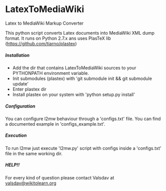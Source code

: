 # LatexToMediaWiki
Latex to MediaWiki Markup Converter

This python script converts Latex documents into MediaWiki XML dump format.
It runs on Python 2.7.x ans uses PlasTeX lib (https://github.com/tiarno/plastex)

##### Installation #####
* Add the dir that contains LatexToMediaWiki sources to your PYTHONPATH environment variable.
* Init submodules (plastex) with 'git submodule init && git submodule update'
* Enter plastex dir
* Install plastex on your system with 'python setup.py install'

##### Configuration #####
You can configure l2mw behaviour through a 'configs.txt' file. 
You can find a documented example in 'configs_example.txt'.

##### Execution #####
To run l2mw just execute 'l2mw.py' script with configs inside a 'configs.txt' file in the same working dir.

##### HELP!! #####
For every kind of question please contact Valsdav at <valsdav@wikitolearn.org>
